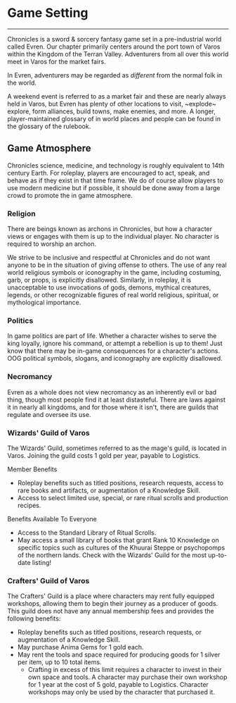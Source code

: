 # Game Setting

---
Chronicles is a sword & sorcery fantasy game set in a pre-industrial world called Evren.  Our chapter primarily centers around the port town of Varos within the Kingdom of the Terran Valley.  Adventurers from all over this world meet in Varos for the market fairs.

In Evren, adventurers may be regarded as <i>different</i> from the normal folk in the world.  

A weekend event is referred to as a market fair and these are nearly always held in Varos, but Evren has plenty of other locations to visit, ~explode~ explore, form alliances, build towns, make enemies, and more.  A longer, player-maintained glossary of in world places and people can be found in the glossary of the rulebook.

## Game Atmosphere
Chronicles science, medicine, and technology is roughly equivalent to 14th century Earth.  For roleplay, players are encouraged to act, speak, and behave as if they exist in that time frame.  We do of course allow players to use modern medicine but if possible, it should be done away from a large crowd to promote the in game atmosphere.

### Religion
There are beings known as archons in Chronicles, but how a character views or engages with them is up to the individual player.  No character is required to worship an archon.

We strive to be inclusive and respectful at Chronicles and do not want anyone to be in the situation of giving offense to others.  The use of any real world religious symbols or iconography in the game, including costuming, garb, or props, is explicitly disallowed.  Similarly, in roleplay, it is unacceptable to use invocations of gods, demons, mythical creatures, legends, or other recognizable figures of real world religious, spiritual, or mythological importance.

### Politics
In game politics are part of life. Whether a character wishes to serve the king loyally, ignore his command, or attempt a rebellion is up to them!  Just know that there may be in-game consequences for a character's actions.  OOG political symbols, slogans, and iconography are explicitly disallowed.

### Necromancy
Evren as a whole does not view necromancy as an inherently evil or bad thing, though most people find it at least distasteful. There are laws against it in nearly all kingdoms, and for those where it isn't, there are guilds that regulate and oversee its use.

### Wizards' Guild of Varos
The Wizards' Guild, sometimes referred to as the mage's guild, is located in Varos.  Joining the guild costs 1 gold per year, payable to Logistics.

Member Benefits
* Roleplay benefits such as titled positions, research requests, access to rare books and artifacts, or augmentation of a Knowledge Skill.
* Access to select limited use, special, or rare ritual scrolls and production recipes. 

Benefits Available To Everyone
* Access to the Standard Library of Ritual Scrolls.
* May access a small library of books that grant Rank 10 Knowledge on specific topics such as cultures of the Khuurai Steppe or psychopomps of the northern lands.  Check with the Wizards' Guild for the most up-to-date listing!

### Crafters' Guild of Varos
The Crafters' Guild is a place where characters may rent fully equipped workshops, allowing them to begin their journey as a producer of goods.  This guild does not have any annual membership fees and provides the following benefits:
* Roleplay benefits such as titled positions, research requests, or augmentation of a Knowledge Skill.
* May purchase Anima Gems for 1 gold each.
* May rent the tools and space required for producing goods for 1 silver per item, up to 10 total items.
  * Crafting in excess of this limit requires a character to invest in their own space and tools.  A character may purchase their own workshop for 1 year at the cost of 5 gold, payable to Logistics.  Character workshops may only be used by the character that purchased it.
